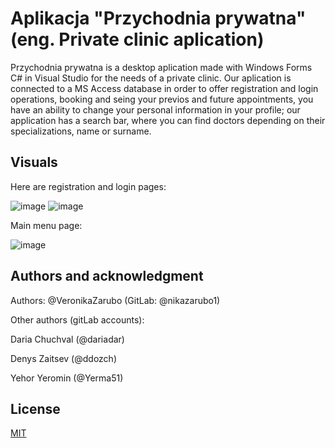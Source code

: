 # Aplikacja "Przychodnia prywatna" (eng. Private clinic aplication)

Przychodnia prywatna is a desktop aplication made with Windows Forms C# in Visual Studio for the needs of a private clinic. Our aplication is connected to a MS Access database in order to offer registration and login operations, booking and seing your previos and future appointments, you have an ability to change your personal information in your profile; our application has a search bar, where you can find doctors depending on their specializations, name or surname.

## Visuals
Here are registration and login pages:

![image](https://github.com/user-attachments/assets/52d02d1f-aeb1-402b-800a-a88f004a472d)
![image](https://github.com/user-attachments/assets/3763704e-be8e-49a9-be5f-f1bffb225536)

Main menu page:

![image](https://github.com/user-attachments/assets/ee8ac4b1-4529-4976-a225-a86423ca78ff)



## Authors and acknowledgment
Authors:
@VeronikaZarubo (GitLab: @nikazarubo1)

Other authors (gitLab accounts):

Daria Chuchval (@dariadar)

Denys Zaitsev (@ddozch)

Yehor Yeromin (@Yerma51)


## License

[MIT](https://choosealicense.com/licenses/mit/)
